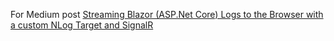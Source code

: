 For Medium post [Streaming Blazor (ASP.Net Core) Logs to the Browser with a custom NLog Target and SignalR](https://medium.com/@adored_coral_armadillo_894/streaming-blazor-asp-net-core-logs-to-the-browser-with-a-custom-nlog-target-and-signalr-82d900c0e3)
